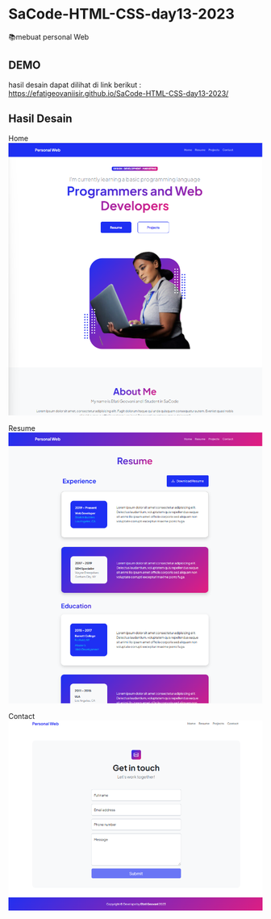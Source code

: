 # SaCode-HTML-CSS-day13-2023

📚mebuat personal Web

## DEMO
hasil desain dapat dilihat di link berikut : https://efatigeovaniisir.github.io/SaCode-HTML-CSS-day13-2023/

## Hasil Desain
Home
<img src="img/1.png" with="500%">

Resume
<img src="img/2.png">

Contact
<img src="img/3.png">
